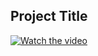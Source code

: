 ## Project Title

[![Watch the video](https://drive.google.com/file/d/1-dxkTEygbT4RxqxoSgPRm8z2cP35xnRu/view?usp=sharing)](https://drive.google.com/file/d/1lJT6yJSX_Ho8we-XcjITeLStfQr-_dfq/view?usp=sharing)


